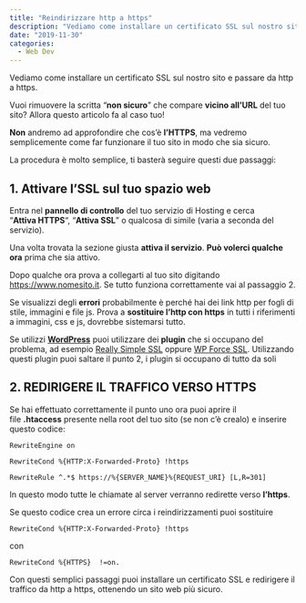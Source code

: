 ```yaml
---
title: "Reindirizzare http a https"
description: "Vediamo come installare un certificato SSL sul nostro sito e passare da http a https."
date: "2019-11-30"
categories:
  - Web Dev
---
```


Vediamo come installare un certificato SSL sul nostro sito e passare da http a https.

Vuoi rimuovere la scritta “**non sicuro**” che compare **vicino all’URL** del tuo sito? Allora questo articolo fa al caso tuo!

**Non** andremo ad approfondire che cos’è **l’HTTPS**, ma vedremo semplicemente come far funzionare il tuo sito in modo che sia sicuro.

La procedura è molto semplice, ti basterà seguire questi due passaggi:

## 1\. Attivare l’SSL sul tuo spazio web

Entra nel **pannello di controllo** del tuo servizio di Hosting e cerca “**Attiva HTTPS**“, “**Attiva SSL**” o qualcosa di simile (varia a seconda del servizio).

Una volta trovata la sezione giusta **attiva il servizio**. **Può volerci qualche ora** prima che sia attivo.

Dopo qualche ora prova a collegarti al tuo sito digitando https://www.nomesito.it. Se tutto funziona correttamente vai al passaggio 2.

Se visualizzi degli **errori** probabilmente è perché hai dei link http per fogli di stile, immagini e file js. Prova a **sostituire l’http con https** in tutti i riferimenti a immagini, css e js, dovrebbe sistemarsi tutto.

Se utilizzi **[WordPress](/blog/come-installare-e-personalizzare-un-tema-wordpress-2/)** puoi utilizzare dei **plugin** che si occupano del problema, ad esempio [Really Simple SSL](https://it.wordpress.org/plugins/really-simple-ssl/) oppure [WP Force SSL](https://it.wordpress.org/plugins/wp-force-ssl/). Utilizzando questi plugin puoi saltare il punto 2, i plugin si occupano di tutto da soli

## 2\. REDIRIGERE IL TRAFFICO VERSO HTTPS

Se hai effettuato correttamente il punto uno ora puoi aprire il file **.htaccess** presente nella root del tuo sito (se non c’è crealo) e inserire questo codice:

```
RewriteEngine on

RewriteCond %{HTTP:X-Forwarded-Proto} !https

RewriteRule ^.*$ https://%{SERVER_NAME}%{REQUEST_URI} [L,R=301]
```

In questo modo tutte le chiamate al server verranno redirette verso **l’https**.

Se questo codice crea un errore circa i reindirizzamenti puoi sostituire 

```
RewriteCond %{HTTP:X-Forwarded-Proto} !https
```

con

```
RewriteCond %{HTTPS}  !=on.
```

Con questi semplici passaggi puoi installare un certificato SSL e redirigere il traffico da http a https, ottenendo un sito web più sicuro.
